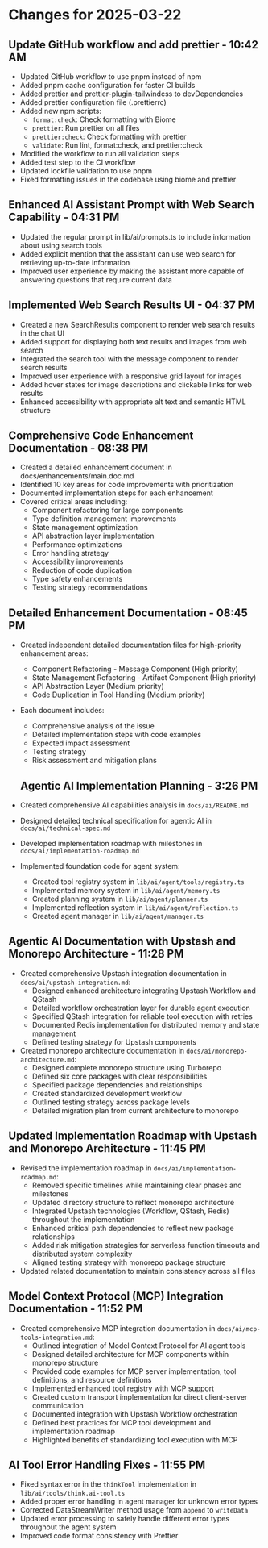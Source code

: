 # Changes for 2025-03-22

## Update GitHub workflow and add prettier - 10:42 AM

- Updated GitHub workflow to use pnpm instead of npm
- Added pnpm cache configuration for faster CI builds
- Added prettier and prettier-plugin-tailwindcss to devDependencies
- Added prettier configuration file (.prettierrc)
- Added new npm scripts:
  - `format:check`: Check formatting with Biome
  - `prettier`: Run prettier on all files
  - `prettier:check`: Check formatting with prettier
  - `validate`: Run lint, format:check, and prettier:check
- Modified the workflow to run all validation steps
- Added test step to the CI workflow
- Updated lockfile validation to use pnpm
- Fixed formatting issues in the codebase using biome and prettier

## Enhanced AI Assistant Prompt with Web Search Capability - 04:31 PM

- Updated the regular prompt in lib/ai/prompts.ts to include information about using search tools
- Added explicit mention that the assistant can use web search for retrieving up-to-date information
- Improved user experience by making the assistant more capable of answering questions that require current data

## Implemented Web Search Results UI - 04:37 PM

- Created a new SearchResults component to render web search results in the chat UI
- Added support for displaying both text results and images from web search
- Integrated the search tool with the message component to render search results
- Improved user experience with a responsive grid layout for images
- Added hover states for image descriptions and clickable links for web results
- Enhanced accessibility with appropriate alt text and semantic HTML structure

## Comprehensive Code Enhancement Documentation - 08:38 PM

- Created a detailed enhancement document in docs/enhancements/main.doc.md
- Identified 10 key areas for code improvements with prioritization
- Documented implementation steps for each enhancement
- Covered critical areas including:
  - Component refactoring for large components
  - Type definition management improvements
  - State management optimization
  - API abstraction layer implementation
  - Performance optimizations
  - Error handling strategy
  - Accessibility improvements
  - Reduction of code duplication
  - Type safety enhancements
  - Testing strategy recommendations

## Detailed Enhancement Documentation - 08:45 PM

- Created independent detailed documentation files for high-priority enhancement areas:
  - Component Refactoring - Message Component (High priority)
  - State Management Refactoring - Artifact Component (High priority)
  - API Abstraction Layer (Medium priority)
  - Code Duplication in Tool Handling (Medium priority)
- Each document includes:

  - Comprehensive analysis of the issue
  - Detailed implementation steps with code examples
  - Expected impact assessment
  - Testing strategy
  - Risk assessment and mitigation plans

  ## Agentic AI Implementation Planning - 3:26 PM

- Created comprehensive AI capabilities analysis in `docs/ai/README.md`
- Designed detailed technical specification for agentic AI in `docs/ai/technical-spec.md`
- Developed implementation roadmap with milestones in `docs/ai/implementation-roadmap.md`
- Implemented foundation code for agent system:
  - Created tool registry system in `lib/ai/agent/tools/registry.ts`
  - Implemented memory system in `lib/ai/agent/memory.ts`
  - Created planning system in `lib/ai/agent/planner.ts`
  - Implemented reflection system in `lib/ai/agent/reflection.ts`
  - Created agent manager in `lib/ai/agent/manager.ts`

## Agentic AI Documentation with Upstash and Monorepo Architecture - 11:28 PM

- Created comprehensive Upstash integration documentation in `docs/ai/upstash-integration.md`:
  - Designed enhanced architecture integrating Upstash Workflow and QStash
  - Detailed workflow orchestration layer for durable agent execution
  - Specified QStash integration for reliable tool execution with retries
  - Documented Redis implementation for distributed memory and state management
  - Defined testing strategy for Upstash components
- Created monorepo architecture documentation in `docs/ai/monorepo-architecture.md`:
  - Designed complete monorepo structure using Turborepo
  - Defined six core packages with clear responsibilities
  - Specified package dependencies and relationships
  - Created standardized development workflow
  - Outlined testing strategy across package levels
  - Detailed migration plan from current architecture to monorepo

## Updated Implementation Roadmap with Upstash and Monorepo Architecture - 11:45 PM

- Revised the implementation roadmap in `docs/ai/implementation-roadmap.md`:
  - Removed specific timelines while maintaining clear phases and milestones
  - Updated directory structure to reflect monorepo architecture
  - Integrated Upstash technologies (Workflow, QStash, Redis) throughout the implementation
  - Enhanced critical path dependencies to reflect new package relationships
  - Added risk mitigation strategies for serverless function timeouts and distributed system complexity
  - Aligned testing strategy with monorepo package structure
- Updated related documentation to maintain consistency across all files

## Model Context Protocol (MCP) Integration Documentation - 11:52 PM

- Created comprehensive MCP integration documentation in `docs/ai/mcp-tools-integration.md`:
  - Outlined integration of Model Context Protocol for AI agent tools
  - Designed detailed architecture for MCP components within monorepo structure
  - Provided code examples for MCP server implementation, tool definitions, and resource definitions
  - Implemented enhanced tool registry with MCP support
  - Created custom transport implementation for direct client-server communication
  - Documented integration with Upstash Workflow orchestration
  - Defined best practices for MCP tool development and implementation roadmap
  - Highlighted benefits of standardizing tool execution with MCP

## AI Tool Error Handling Fixes - 11:55 PM

- Fixed syntax error in the `thinkTool` implementation in `lib/ai/tools/think.ai-tool.ts`
- Added proper error handling in agent manager for unknown error types
- Corrected DataStreamWriter method usage from `append` to `writeData`
- Updated error processing to safely handle different error types throughout the agent system
- Improved code format consistency with Prettier
